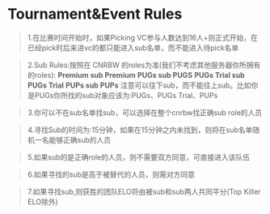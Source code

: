 # Tournament&Event Rules
> 1.在比赛时间开始时，如果Picking VC参与人数达到16人+则正式开始，在已经pick时后来进vc的都只能进入sub名单，而不能进入待pick名单

> 2.Sub Rules:按照在 CNRBW 的roles为准(我们不考虑其他服务器你所拥有的roles):
**Premium sub Premium**
**PUGs sub PUGS**
**PUGs Trial sub PUGs Trial**
**PUPs sub PUPs**
注意可以往下sub，而不能往上sub。比如你是PUGs你所找的sub对象应该为:PUGs、PUGs Trial、PUPs

> 3.你可以不在sub名单找sub，可以选择在整个cnrbw找正确sub role的人员

> 4.寻找Sub的时间为:15分钟，如果在15分钟之内未找到，则将在sub名单随机一名能够正确sub的人员

> 5.如果sub的是正确role的人员，则不需要双方同意，可直接进入该队伍

> 6.如果寻找的sub是高于被替代的人员，则需对方同意

> 7.如果寻找sub,则获胜的团队ELO将由被sub和sub两人共同平分(Top Killer ELO除外)


